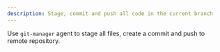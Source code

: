 ```yaml
---
description: Stage, commit and push all code in the current branch
---
```

Use `git-manager` agent to stage all files, create a commit and push to remote repository.